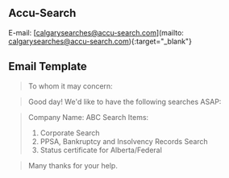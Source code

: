 ## Accu-Search

E-mail: [calgarysearches@accu-search.com](mailto: calgarysearches@accu-search.com){:target="\_blank"}

## Email Template

> To whom it may concern:

> Good day! We'd like to have the following searches ASAP:

> Company Name: ABC
> Search Items:
>
> 1. Corporate Search
> 2. PPSA, Bankruptcy and Insolvency Records Search
> 3. Status certificate for Alberta/Federal

> Many thanks for your help.
